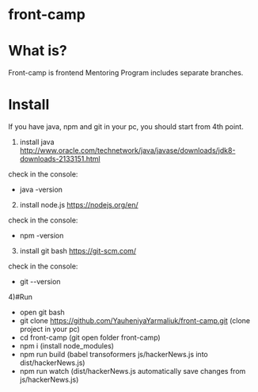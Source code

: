# front-camp
# What is?
Front-camp is frontend Mentoring Program includes separate branches.
# Install 
  If you have java, npm and git in your pc, you should start from 4th point.

1) install java http://www.oracle.com/technetwork/java/javase/downloads/jdk8-downloads-2133151.html
 
  check in the console: 
 * java -version

2) install node.js https://nodejs.org/en/

  check in the console: 
* npm -version

3) install git bash https://git-scm.com/


  check in the console: 
* git --version 

4)#Run

* open git bash
* git clone https://github.com/YauheniyaYarmaliuk/front-camp.git (clone project in your pc)
* cd front-camp (git open folder front-camp)
* npm i (install node_modules)
* npm run build (babel transoformers js/hackerNews.js into dist/hackerNews.js) 
* npm run watch (dist/hackerNews.js automatically save changes from js/hackerNews.js)
    
